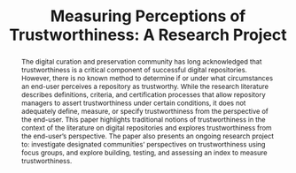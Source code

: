 ---
abstract: 'The digital curation and preservation community has long acknowledged that
  trustworthiness is a critical component of successful digital repositories. However,
  there is no known method to determine if or under what circumstances an end-user
  perceives a repository as trustworthy. While the research literature describes definitions,
  criteria, and certification processes that allow repository managers to assert trustworthiness
  under certain conditions, it does not adequately define, measure, or specify trustworthiness
  from the perspective of the end-user. This paper highlights traditional notions
  of trustworthiness in the context of the literature on digital repositories and
  explores trustworthiness from the end-user’s perspective. The paper also presents
  an ongoing research project to: investigate designated communities’ perspectives
  on trustworthiness using focus groups, and explore building, testing, and assessing
  an index to measure trustworthiness.'
creators:
- Ray Donaldson, Devan
date: null
document_url: https://services.phaidra.univie.ac.at/api/object/o:378045/download
grand_parent: iPRES
institutions: []
keywords:
- digital curation
- digital preservation
- end-users
- perceptions
- psychometrics
- trusted digital repositories
- trustworthiness
- lisbon
landing_page_url: https://phaidra.univie.ac.at/o:378045
language: eng
layout: publication
license: CC BY-SA 2.0 AT
notes_url: null
parent: iPRES 2013
presentation_url: null
publication_type: paper
size: 220402
source_name: iPRES
title: 'Measuring Perceptions of Trustworthiness: A Research Project'
year: 2013
---